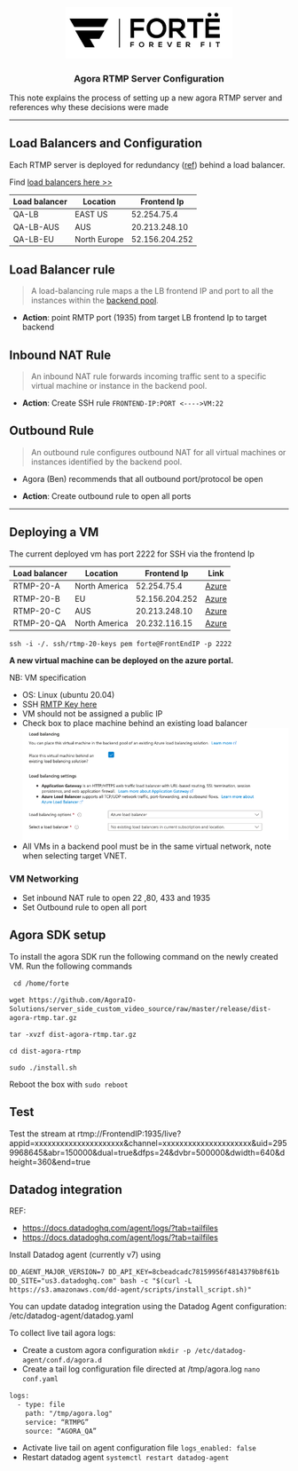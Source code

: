 <div id="top"></div>

<br />
<div align="center">
  <a href="https://forte.fit">
    <img src="forte-logo.png" alt="FORTË Logo" width="300">
  </a>

  <h3 align="center">Agora RTMP Server Configuration</h3>
</div>


This note explains the process of setting up a new agora RTMP server and references why these decisions were made

---
## Load Balancers and Configuration

Each RTMP server is deployed for redundancy ([ref](https://fortefit.atlassian.net/browse/DEV-19?atlOrigin=eyJpIjoiODU1NTFlMjBmYzVkNDU3OGEzODFjNDdkYjY1OTM0YTEiLCJwIjoiaiJ9)) behind a load balancer. 

Find [load balancers here >>](https://portal.azure.com/#view/Microsoft_Azure_Network/LoadBalancingHubMenuBlade/~/loadBalancers)

| Load balancer | Location     | Frontend Ip    |
| ------------- | ------------ | -------------- |
| QA-LB         | EAST US      | 52.254.75.4    |
| QA-LB-AUS     | AUS          | 20.213.248.10  |
| QA-LB-EU      | North Europe | 52.156.204.252 |

## Load Balancer rule
>A load-balancing rule maps a the LB frontend IP  and port to all the instances within the [backend pool](https://docs.microsoft.com/en-us/azure/load-balancer/components#backend-pool).

- **Action**: point RMTP port (1935) from target LB frontend Ip to target backend

## Inbound NAT Rule
>An inbound NAT rule forwards incoming traffic sent to a specific virtual machine or instance in the backend pool. 

- **Action**: Create SSH rule `FRONTEND-IP:PORT <---->VM:22`

## Outbound Rule
>An outbound rule configures outbound NAT for all virtual machines or instances identified by the backend pool.

- Agora (Ben) recommends that all outbound port/protocol be open 

- **Action**: Create outbound rule to open all ports

---

## Deploying a VM

The current deployed vm has port 2222 for SSH via the frontend Ip

| Load balancer | Location     | Frontend Ip    | Link    |
| ------------- | ------------ | -------------- | -------------- |
| RTMP-20-A         | North America      | 52.254.75.4    |[Azure](https://portal.azure.com/#@opsforte.onmicrosoft.com/resource/subscriptions/8dcb675f-f4f6-4659-afc3-81c779dd6266/resourceGroups/shared/providers/Microsoft.Compute/virtualMachines/RTMP-20-A/overview)|
| RTMP-20-B     | EU          | 52.156.204.252  |[Azure](https://portal.azure.com/#@opsforte.onmicrosoft.com/resource/subscriptions/8dcb675f-f4f6-4659-afc3-81c779dd6266/resourceGroups/shared/providers/Microsoft.Compute/virtualMachines/RTMP-20-B/overview)|
| RTMP-20-C      | AUS | 20.213.248.10 |[Azure](https://portal.azure.com/#@opsforte.onmicrosoft.com/resource/subscriptions/8dcb675f-f4f6-4659-afc3-81c779dd6266/resourceGroups/shared/providers/Microsoft.Compute/virtualMachines/RTMP-20-C/overview)|
| RTMP-20-QA      | North America | 20.232.116.15 |[Azure](https://portal.azure.com/#@opsforte.onmicrosoft.com/resource/subscriptions/8dcb675f-f4f6-4659-afc3-81c779dd6266/resourceGroups/shared/providers/Microsoft.Compute/virtualMachines/RTMP-20-qA/overview)|

`ssh -i -/. ssh/rtmp-20-keys pem forte@FrontEndIP -p 2222`

**A new virtual machine can be deployed on the azure portal.** 

NB: 
VM specification
- OS: Linux (ubuntu 20.04)
- SSH [RMTP Key here](https://portal.azure.com/#@opsforte.onmicrosoft.com/resource/subscriptions/8dcb675f-f4f6-4659-afc3-81c779dd6266/resourceGroups/shared/providers/Microsoft.Compute/sshPublicKeys/rtmp-20-keys/overview)
- VM should not be assigned a public IP 
- Check box to place machine behind an existing load balancer
  ![Alt](/lb.png "load")
- All VMs in a backend pool must be in the same virtual network, note when selecting target VNET. 

### VM Networking

- Set inbound NAT rule to open 22 ,80, 433 and 1935
- Set Outbound rule to open all port


## Agora SDK setup 

To install the agora SDK run the following command on the newly created VM. Run the following commands

```
 cd /home/forte
```
```
wget https://github.com/AgoraIO-Solutions/server_side_custom_video_source/raw/master/release/dist-agora-rtmp.tar.gz
```
```
tar -xvzf dist-agora-rtmp.tar.gz
```
```
cd dist-agora-rtmp
```
```
sudo ./install.sh
```
Reboot the box with `sudo reboot`

## Test

Test the stream at rtmp://FrontendIP:1935/live?appid=xxxxxxxxxxxxxxxxxxxxx&channel=xxxxxxxxxxxxxxxxxxxxx&uid=2959968645&abr=150000&dual=true&dfps=24&dvbr=500000&dwidth=640&dheight=360&end=true

## Datadog integration

REF:
- https://docs.datadoghq.com/agent/logs/?tab=tailfiles
- https://docs.datadoghq.com/agent/logs/?tab=tailfiles

Install Datadog agent (currently v7) using

```shell
DD_AGENT_MAJOR_VERSION=7 DD_API_KEY=8cbeadcadc78159956f4814379b8f61b DD_SITE="us3.datadoghq.com" bash -c "$(curl -L https://s3.amazonaws.com/dd-agent/scripts/install_script.sh)"
```
You can update datadog integration using the Datadog Agent configuration: /etc/datadog-agent/datadog.yaml

To collect live tail agora logs: 
- Create a custom agora configuration `mkdir -p /etc/datadog-agent/conf.d/agora.d`
- Create a tail log configuration file directed at /tmp/agora.log `nano conf.yaml`

```
logs:
  - type: file
    path: "/tmp/agora.log"
    service: “RTMPG”
    source: “AGORA_QA”
```

- Activate live tail on agent configuration file `logs_enabled: false`
- Restart datadog agent `systemctl restart datadog-agent`

